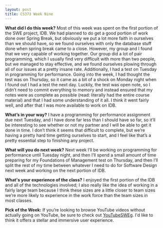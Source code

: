 ```yaml
---
layout: post
title: CS373 Week Nine
---
```


__What did I do this week?__ Most of this week was spent on the first portion of the SWE project, IDB. We had planned to do get a good portion of work done over Spring Break, but obviously we put a lot more faith in ourselves than we should have, so we found ourselves with only the database stuff done when spring break came to a close. However, my group and I found that we very capable of working together. Our group did a lot of pair programming, which I usually find very difficult with more than two people, but we managed to stay effective, and we found ourselves plowing through all of our issues at a pretty insane rate. Additionally, I had a test on Tuesday in programming for performance. Going into the week, I had thought the test was on Thursday, so it came as a bit of a shock on Monday night when I found out I had a test the next day. Luckily, the test was open note, so I didn’t need to commit everything to memory and instead ensured that my notes were as complete as possible (read: literally had the entire course material) and that I had some understanding of it all. I think it went fairly well, and after that I was more available to work on IDB.

__What’s in your way?__ I have a programming for performance assignment due next Tuesday, and I have done far less than I should have so far, so it’ll be interesting to see whether or not my partner and I will be able to get it done in time. I don’t think it seems that difficult to complete, but we’re having a pretty hard time getting ourselves to start, and I feel like that’s a pretty essential step to finishing any project.

__What will you do next week?__ Next week I’ll be working on programming for performance until Tuesday night, and then I’ll spend a small amount of time preparing for my Foundations of Management test on Thursday, and then I’ll split the rest of my time between whatever I need to do for Software Design next week and working on the next portion of IDB. 

__What's your experience of the class?__ I enjoyed the first portion of the IDB and all of the technologies involved; I also really like the idea of working in a fairly large team because I think these sizes are a little closer to team sizes we’re more likely to experience in the work force than the team sizes in most classes.

__Pick of the Week:__ If you’re looking to browse YouTube videos without actually going on YouTube, be sure to check out [YouTubeSWEg](www.youtubesweg.me). I'd like to think it offers a stellar and immersive user experience.
